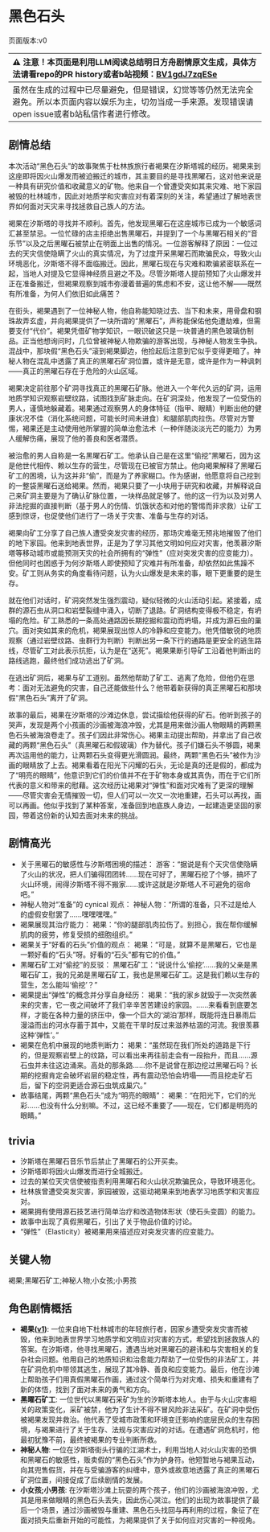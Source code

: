 # 黑色石头
页面版本:v0
 

| :warning: 注意！本页面是利用LLM阅读总结明日方舟剧情原文生成，具体方法请看repo的PR history或者b站视频：[BV1gdJ7zqESe](https://www.bilibili.com/video/BV1gdJ7zqESe/)         |
|:----------------------------|
| 虽然在生成的过程中已尽量避免，但是错误，幻觉等等仍然无法完全避免。所以本页面内容以娱乐为主，切勿当成一手来源。发现错误请open issue或者b站私信作者进行修改。|



## 剧情总结
本次活动“黑色石头”的故事聚焦于杜林族旅行者褐果在汐斯塔城的经历。褐果来到这座即将因火山爆发而被迫搬迁的城市，其主要目的是寻找黑曜石，这对他来说是一种具有研究价值和收藏意义的矿物。他来自一个曾遭受突如其来灾难、地下家园被毁的杜林城市，因此对地质学和灾害应对有着深刻的关注，希望通过了解地表世界如何面对天灾来寻找拯救自己族人的方法。

褐果在汐斯塔的寻找并不顺利。首先，他发现黑曜石在这座城市已成为一个敏感词汇甚至禁忌。一位忙碌的店主拒绝出售黑曜石，并提到了一个与黑曜石相关的“音乐节”以及之后黑曜石被禁止在明面上出售的情况。一位游客解释了原因：一位过去的天灾信使隐瞒了火山的真实情况，为了过度开采黑曜石而欺骗民众，导致火山环境恶化，汐斯塔不得不面临搬迁。因此，黑曜石现在与灾难和欺骗紧密联系在一起，当地人对提及它显得神经质且避之不及。尽管汐斯塔人提前预知了火山爆发并正在准备搬迁，但褐果观察到城市弥漫着普遍的焦虑和不安，这让他不解——既然有所准备，为何人们依旧如此痛苦？

在街头，褐果遇到了一位神秘人物，他自称能知晓过去、当下和未来，用骨盘和钢珠故弄玄虚，并向褐果提供了一块所谓的“黑曜石”，声称能保佑他免遭劫难，但需要支付“代价”。褐果凭借矿物学知识，一眼识破这只是一块普通的黑色玻璃仿制品。正当他想询问时，几位曾被神秘人物欺骗的游客出现，与神秘人物发生争执。混战中，那块假“黑色石头”滚到褐果脚边，他捡起后注意到它似乎变得更暗了。神秘人物在混乱中透露了真正的黑曜石矿洞位置，或许是无意，或许是作为一种讽刺——真正的黑曜石存在于危险的火山区域。

褐果决定前往那个矿洞寻找真正的黑曜石矿脉。他进入一个年代久远的矿洞，运用地质学知识观察岩壁纹路，试图找到矿脉走向。在矿洞深处，他发现了一位受伤的男人，谨慎地躲藏着。褐果通过观察男人的身体特征（指甲、眼睛）判断出他的健康状况不佳（消化系统问题，可能长时间未进食）和腿部肌肉拉伤。尽管对方警惕，褐果还是主动使用他所掌握的简单治愈法术（一种伴随淡淡光芒的能力）为男人缓解伤痛，展现了他的善良和医者潜质。

被治愈的男人自称是一名黑曜石矿工。他承认自己是在这里“偷挖”黑曜石，因为这是他世代相传、赖以生存的营生，尽管现在已被官方禁止。他向褐果解释了黑曜石矿工的困境，认为这并非“偷”，而是为了养家糊口。作为感谢，他愿意将自己挖到的一整袋黑曜石送给褐果。然而，褐果只要了一小块用于研究和收藏，并解释说自己来矿洞主要是为了确认矿脉位置，一块样品就足够了。他的这一行为以及对男人非法挖掘的直接判断（基于男人的伤情、饥饿状态和对他的警惕而非求救）让矿工感到惊讶，也促使他们进行了一场关于灾害、准备与生存的对话。

褐果向矿工分享了自己族人遭受突发灾害的经历，那场灾难毫无预兆地摧毁了他们的地下家园。他来到地表世界，正是为了学习其他文明如何应对灾害，他羡慕汐斯塔等移动城市或能预测天灾的社会所拥有的“弹性”（应对突发灾害的应变能力）。但他同时也困惑于为何汐斯塔人即使预知了灾难并有所准备，却依然如此焦躁不安。矿工则从务实的角度看待问题，认为火山爆发是未来的事，眼下更重要的是生存。

就在他们对话时，矿洞突然发生强烈震动，疑似轻微的火山活动引起。紧接着，成群的源石虫从洞口和岩壁裂缝中涌入，切断了退路。矿洞结构变得极不稳定，有坍塌的危险。矿工熟悉的一条高处通路因长期挖掘和震动而坍塌，并成为源石虫的巢穴。面对突如其来的危机，褐果展现出惊人的冷静和应变能力。他凭借敏锐的地质观察（通过岩壁纹路、虫群行为判断）判断出另一条下行的通路是更安全的逃生路线，尽管矿工对此表示抗拒，认为是在“送死”。褐果果断引导矿工沿着他判断出的路线逃跑，最终他们成功逃出了矿洞。

在逃出矿洞后，褐果与矿工道别。虽然他帮助了矿工、逃离了危险，但他仍在思考：面对无法避免的灾害，自己还能做些什么？他带着新获得的真正黑曜石和那块假“黑色石头”离开了矿洞。

故事的最后，褐果在汐斯塔的沙滩边休息，尝试描绘他获得的矿石。他听到孩子的哭声，发现是两个小孩画的沙画被海浪冲毁，尤其是用来做沙画人物眼睛的两颗黑色石头被海浪卷走了。孩子们因此非常伤心。褐果主动提出帮助，并拿出了自己收藏的两颗“黑色石头”（真黑曜石和假玻璃）作为替代。孩子们嫌石头不够圆，褐果再次运用他的能力，让两颗石头变得更光滑圆润。最终，两颗“黑色石头”被作为沙画的眼睛放了上去。褐果看着在阳光下闪耀的石头，无论是真的还是假的，都成为了“明亮的眼睛”，他意识到它们的价值并不在于矿物本身或其真伪，而在于它们所代表的意义和带来的慰藉。这次经历让褐果对“弹性”和面对灾难有了更深的理解——尽管灾害会无情摧毁一切，但人们可以一次又一次地重建，石头可以再找，画可以再画。他似乎找到了某种答案，准备回到地底族人身边，一起建造更坚固的家园，带着这份新的认知去面对未来的挑战。
## 剧情高光
*   关于黑曜石的敏感性与汐斯塔困境的描述：
    游客：“据说是有个天灾信使隐瞒了火山的状况，把人们骗得团团转......现在可好了，黑曜石挖了个够，搞坏了火山环境，闹得汐斯塔不得不搬家......或许这就是汐斯塔人不可避免的宿命吧。”
*   神秘人物对“准备”的 cynical 观点：
    神秘人物：“所谓的准备，只不过是给人的虚假安慰罢了......嘿嘿嘿嘿。”
*   褐果展现其治疗能力：
    褐果：“你的腿部肌肉拉伤了。别担心，我在帮你缓解肌肉的疲劳，修复受损的细胞组织。”
*   褐果关于“好看的石头”价值的观点：
    褐果：“可是，就算不是黑曜石，它也是一颗好看的“石头”呀。好看的“石头”都有它的价值。”
*   黑曜石矿工对“偷挖”的反驳：
    黑曜石矿工：“说说什么‘偷挖’......我的父亲是黑曜石矿工，我的兄弟是黑曜石矿工，我也是黑曜石矿工。这是我们赖以生存的营生，怎么能叫‘偷挖’？”
*   褐果提出“弹性”的概念并分享自身经历：
    褐果：“我的家乡就毁于一次突然袭来的灾害，它一夜之间破坏了我们辛辛苦苦建设的家园。......来看看到底要怎样，才能在各种力量的挤压中，像一个巨大的‘湖泊’那样，既能将连日暴雨后漫溢而出的河水存蓄于其中，又能在干旱时反过来滋养枯涸的河流。我很羡慕这种‘弹性’。”
*   褐果在危机中展现的地质判断力：
    褐果：“虽然现在我们所处的道路是下行的，但是观察岩壁上的纹路，可以看出来再往前走会有一段抬升，而且......源石虫并未往这边涌来。高处的那条路......你不是说曾在那边挖过黑曜石吗？长期的挖掘肯定会破坏岩层的稳定性，再有震动恐怕会坍塌——而且挖走矿石后，留下的空洞更适合源石虫筑成巢穴。”
*   故事结尾，两颗“黑色石头”成为“明亮的眼睛”：
    褐果：“在阳光下，它们的光彩......也没有什么分别嘛。不过，这已经不重要了——现在，它们都是明亮的眼睛。”
## trivia
*   汐斯塔在黑曜石音乐节后禁止了黑曜石的公开买卖。
*   汐斯塔即将因火山爆发而进行全城搬迁。
*   过去的某位天灾信使被指责利用黑曜石和火山状况欺骗民众，导致环境恶化。
*   杜林族曾遭受突发灾害，家园被毁，这驱动褐果来到地表学习地质学和灾害应对。
*   褐果拥有使用源石技艺进行简单治疗和改造物体形状（使石头变圆）的能力。
*   故事中出现了真假黑曜石，引出了关于物品价值的讨论。
*   “弹性”（Elasticity）被褐果用来描述应对突发灾害的应变能力。
## 关键人物
褐果;黑曜石矿工;神秘人物;小女孩;小男孩
## 角色剧情概括
-   **褐果([v1](../chars/char_4041_chnut.md))**: 一位来自地下杜林城市的年轻旅行者，因家乡遭受突发灾害而被毁，他来到地表世界学习地质学和文明应对灾害的方式，希望找到拯救族人的答案。在汐斯塔，他寻找黑曜石，遭遇当地对黑曜石的避讳和与灾害相关的复杂社会问题。他用自己的地质知识和治愈能力帮助了一位受伤的非法矿工，并在矿洞危机中带领其逃生，展现了其冷静、善良和应变能力。最后，他在沙滩上帮助孩子们用真假黑曜石作画，通过这个简单行为对灾难、损失和重建有了新的体悟，找到了面对未来的勇气和方向。
-   **黑曜石矿工**: 一位世代以黑曜石采矿为生的汐斯塔本地人。由于与火山灾害相关的政策变化，采矿被禁，他为了生计不得不冒风险非法采矿。在矿洞中受伤被褐果发现并救治。他代表了受城市政策和环境变迁影响的底层民众的生存困境，与褐果进行了关于生存、法规与灾害应对的对话。在遭遇矿洞危机时，他最初犹豫不前，最终被褐果的专业判断所救。
-   **神秘人物**: 一位在汐斯塔街头行骗的江湖术士，利用当地人对火山灾害的恐惧和黑曜石的敏感性，贩卖假的“黑色石头”作为护身符。他短暂地与褐果互动，向其兜售假货，并在与受骗游客的纠缠中，意外或故意地透露了真正的黑曜石矿洞位置，间接促成了后续剧情的发展。
-   **小女孩;小男孩**: 在汐斯塔沙滩上玩耍的两个孩子，他们的沙画被海浪冲毁，尤其是用来做眼睛的黑色石头丢失，因此伤心哭泣。他们的出现为故事提供了最后一个场景，通过沙画被毁与重建、黑色石头找回与再利用的过程，象征了在面对损失后重新开始的可能性，为褐果提供了关于如何应对灾害的一种视角。